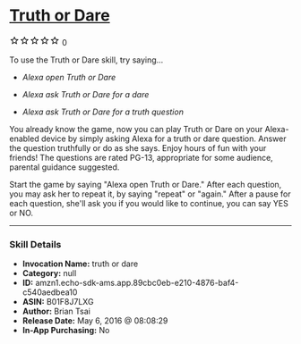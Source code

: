 # [Truth or Dare](http://alexa.amazon.com/#skills/amzn1.echo-sdk-ams.app.89cbc0eb-e210-4876-baf4-c540aedbea10)
![0 stars](../../images/ic_star_border_black_18dp_1x.png)![0 stars](../../images/ic_star_border_black_18dp_1x.png)![0 stars](../../images/ic_star_border_black_18dp_1x.png)![0 stars](../../images/ic_star_border_black_18dp_1x.png)![0 stars](../../images/ic_star_border_black_18dp_1x.png) 0

To use the Truth or Dare skill, try saying...

* *Alexa open Truth or Dare*

* *Alexa ask Truth or Dare for a dare*

* *Alexa ask Truth or Dare for a truth question*

You already know the game, now you can play Truth or Dare on your Alexa-enabled device by simply asking Alexa for a truth or dare question.  Answer the question truthfully or do as she says.  Enjoy hours of fun with your friends! The questions are rated PG-13, appropriate for some audience, parental guidance suggested.

Start the game by saying "Alexa open Truth or Dare."
After each question, you may ask her to repeat it, by saying "repeat" or "again."
After a pause for each question, she'll ask you if you would like to continue, you can say YES or NO.

***

### Skill Details

* **Invocation Name:** truth or dare
* **Category:** null
* **ID:** amzn1.echo-sdk-ams.app.89cbc0eb-e210-4876-baf4-c540aedbea10
* **ASIN:** B01F8J7LXG
* **Author:** Brian Tsai
* **Release Date:** May 6, 2016 @ 08:08:29
* **In-App Purchasing:** No
